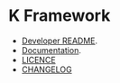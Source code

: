 K Framework
===========

-   [Developer README](README.md).
-   [Documentation](pending-documentation.md).
-   [LICENCE](LICENCE.md)
-   [CHANGELOG](CHANGELOG.md)
